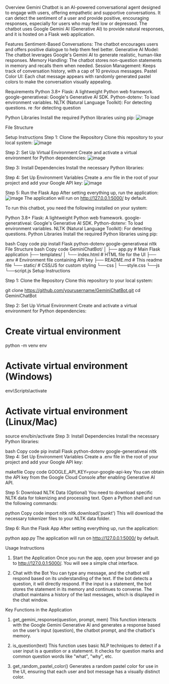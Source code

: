 Overview
Gemini Chatbot is an AI-powered conversational agent designed to engage with users, offering empathetic and supportive conversations. It can detect the sentiment of a user and provide positive, encouraging responses, especially for users who may feel low or depressed. The chatbot uses Google Gemini AI (Generative AI) to provide natural responses, and it is hosted on a Flask web application.

Features
Sentiment-Based Conversations: The chatbot encourages users and offers positive dialogue to help them feel better.
Generative AI Model: The chatbot leverages Google's Gemini AI to generate realistic, human-like responses.
Memory Handling: The chatbot stores non-question statements in memory and recalls them when needed.
Session Management: Keeps track of conversation history, with a cap of 10 previous messages.
Pastel Color UI: Each chat message appears with randomly generated pastel colors to make the conversation visually appealing.

Requirements
Python 3.8+
Flask: A lightweight Python web framework.
google-generativeai: Google's Generative AI SDK.
Python-dotenv: To load environment variables.
NLTK (Natural Language Toolkit): For detecting questions.
re :for detecting question

Python Libraries
Install the required Python libraries using pip:
![image](https://github.com/user-attachments/assets/813acba1-8a78-4560-9205-05800de7a345)

File Structure


Setup Instructions
Step 1: Clone the Repository
Clone this repository to your local system:
![image](https://github.com/user-attachments/assets/8b81bcc4-0434-4fa4-a10e-8e774229fa11)

Step 2: Set Up Virtual Environment
Create and activate a virtual environment for Python dependencies:
![image](https://github.com/user-attachments/assets/ecd53cbf-5279-46d9-9674-5b4ad35c553f)

Step 3: Install Dependencies
Install the necessary Python libraries:

Step 4: Set Up Environment Variables
Create a .env file in the root of your project and add your Google API key:
![image](https://github.com/user-attachments/assets/f36f0d85-d564-40f4-8c3d-cf84255e7683)

Step 5: Run the Flask App
After setting everything up, run the application:
![image](https://github.com/user-attachments/assets/b527682e-814c-4b61-9f19-42a2848ac20d)
The application will run on http://127.0.0.1:5000/ by default.


To run this chatbot, you need the following installed on your system:

Python 3.8+
Flask: A lightweight Python web framework.
google-generativeai: Google's Generative AI SDK.
Python-dotenv: To load environment variables.
NLTK (Natural Language Toolkit): For detecting questions.
Python Libraries
Install the required Python libraries using pip:

bash
Copy code
pip install Flask python-dotenv google-generativeai nltk
File Structure
bash
Copy code
GeminiChatBot/
│
├── app.py               # Main Flask application
├── templates/
│   └── index.html        # HTML file for the UI
├── .env                  # Environment file containing API key
├── README.md             # This readme file
└── static/               # CSS/JS for custom styling
       └──css
       |    └──style.css
       └──js
            └──script.js
Setup Instructions

Step 1: Clone the Repository
Clone this repository to your local system:


git clone https://github.com/yourusername/GeminiChatBot.git
cd GeminiChatBot

Step 2: Set Up Virtual Environment
Create and activate a virtual environment for Python dependencies:


# Create virtual environment
python -m venv env

# Activate virtual environment (Windows)
env\Scripts\activate

# Activate virtual environment (Linux/Mac)
source env/bin/activate
Step 3: Install Dependencies
Install the necessary Python libraries:

bash
Copy code
pip install Flask python-dotenv google-generativeai nltk
Step 4: Set Up Environment Variables
Create a .env file in the root of your project and add your Google API key:

makefile
Copy code
GOOGLE_API_KEY=your-google-api-key
You can obtain the API key from the Google Cloud Console after enabling Generative AI API.

Step 5: Download NLTK Data (Optional)
You need to download specific NLTK data for tokenizing and processing text. Open a Python shell and run the following commands:

python
Copy code
import nltk
nltk.download('punkt')
This will download the necessary tokenizer files to your NLTK data folder.

Step 6: Run the Flask App
After setting everything up, run the application:


python app.py
The application will run on http://127.0.0.1:5000/ by default.

Usage Instructions
1. Start the Application
Once you run the app, open your browser and go to http://127.0.0.1:5000/. You will see a simple chat interface.

2. Chat with the Bot
You can type any message, and the chatbot will respond based on its understanding of the text.
If the bot detects a question, it will directly respond.
If the input is a statement, the bot stores the statement in its memory and continues to converse.
The chatbot maintains a history of the last  messages, which is displayed in the chat window.

Key Functions in the Application

1. get_gemini_response(question, prompt, mem)
This function interacts with the Google Gemini Generative AI and generates a response based on the user’s input (question), the chatbot prompt, and the chatbot's memory.

3. is_question(text)
This function uses basic NLP techniques to detect if a user input is a question or a statement. It checks for question marks and common question words like "what", "why", etc.

5. get_random_pastel_color()
Generates a random pastel color for use in the UI, ensuring that each user and bot message has a visually distinct color.




